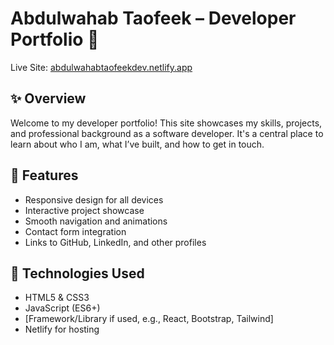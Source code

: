 # Abdulwahab Taofeek – Developer Portfolio 🚀

Live Site: [abdulwahabtaofeekdev.netlify.app](https://abdulwahabtaofeekdev.netlify.app)

## ✨ Overview

Welcome to my developer portfolio! This site showcases my skills, projects, and professional background as a software developer. It's a central place to learn about who I am, what I’ve built, and how to get in touch.

## 💼 Features

- Responsive design for all devices
- Interactive project showcase
- Smooth navigation and animations
- Contact form integration
- Links to GitHub, LinkedIn, and other profiles

## 🔧 Technologies Used

- HTML5 & CSS3
- JavaScript (ES6+)
- [Framework/Library if used, e.g., React, Bootstrap, Tailwind]
- Netlify for hosting

